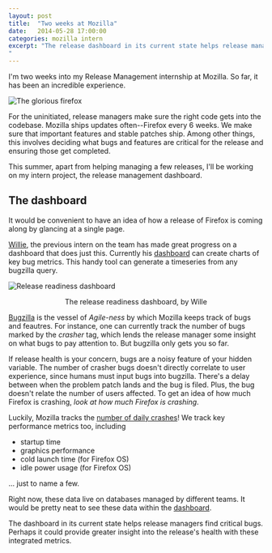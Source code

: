 ```yaml
---
layout: post
title:  "Two weeks at Mozilla"
date:   2014-05-28 17:00:00
categories: mozilla intern
excerpt: "The release dashboard in its current state helps release managers find critical bugs. Perhaps it could provide greater insight into the release's health with these integrated metrics.
"
---
```

I'm two weeks into my Release Management internship at Mozilla. So far, it has been an incredible experience. 

![The glorious firefox](http://news.worldwild.org/wp-content/uploads/2008/09/red_panda.jpg)

For the uninitiated, release managers make sure the right code gets into the codebase. Mozilla ships updates often--Firefox every 6 weeks. We make sure that important features and stable patches ship. Among other things, this involves deciding what bugs and features are critical for the release and ensuring those get completed.

This summer, apart from helping managing a few releases, I'll be working on my intern project, the release management dashboard.

## The dashboard

It would be convenient to have an idea of how a release of Firefox is coming along by glancing at a single page. 

[Willie][Willie], the previous intern on the team has made great progress on a dashboard that does just this. Currently his [dashboard][rrdash] can create charts of key bug metrics. This handy tool can generate a timeseries from any bugzilla query.

![Release readiness dashboard]({{site.url}}/assets/images/rrdash.png)
<p style="text-align: center">The release readiness dashboard, by Wille</h>

[Bugzilla](https://bugzilla.mozilla.org/) is the vessel of _Agile-ness_ by which Mozilla keeps track of bugs and feautres. For instance, one can currently track the number of bugs marked by the _crasher_ tag, which lends the release manager some insight on what bugs to pay attention to. But bugzilla only gets you so far. 

If release health is your concern, bugs are a noisy feature of your hidden variable. The number of crasher bugs doesn't directly correlate to user experience, since humans must input bugs into bugzilla. There's a delay between when the problem patch lands and the bug is filed. Plus, the bug doesn't relate the number of users affected. To get an idea of how much Firefox is crashing, _look at how much Firefox is crashing_.

Luckily, Mozilla tracks the [number of daily crashes](https://crash-stats.mozilla.com/home/products/Firefox)! We track key performance metrics too, including 

- startup time
- graphics performance
- cold launch time (for Firefox OS)
- idle power usage (for Firefox OS)

... just to name a few. 

Right now, these data live on databases managed by different teams. It would be pretty neat to see these data within the [dashboard][rrdash].

The dashboard in its current state helps release managers find critical bugs. Perhaps it could provide greater insight into the release's health with these integrated metrics.

[Willie]: http://blog.williecheong.com/
[rrdash]: https://release-dash.paas.allizom.org/